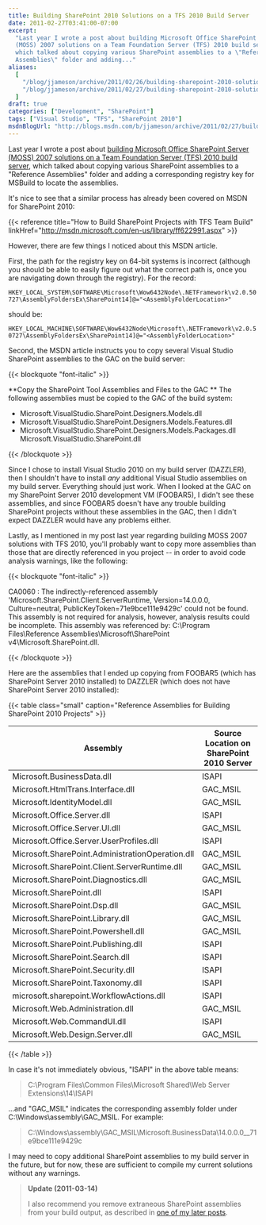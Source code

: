 ```yaml
---
title: Building SharePoint 2010 Solutions on a TFS 2010 Build Server
date: 2011-02-27T03:41:00-07:00
excerpt:
  "Last year I wrote a post about building Microsoft Office SharePoint Server
  (MOSS) 2007 solutions on a Team Foundation Server (TFS) 2010 build server ,
  which talked about copying various SharePoint assemblies to a \"Reference
  Assemblies\" folder and adding..."
aliases:
  [
    "/blog/jjameson/archive/2011/02/26/building-sharepoint-2010-solutions-on-a-tfs-2010-build-server.aspx",
    "/blog/jjameson/archive/2011/02/27/building-sharepoint-2010-solutions-on-a-tfs-2010-build-server.aspx",
  ]
draft: true
categories: ["Development", "SharePoint"]
tags: ["Visual Studio", "TFS", "SharePoint 2010"]
msdnBlogUrl: "http://blogs.msdn.com/b/jjameson/archive/2011/02/27/building-sharepoint-2010-solutions-on-a-tfs-2010-build-server.aspx"
---
```


Last year I wrote a post about
[building Microsoft Office SharePoint Server (MOSS) 2007 solutions on a Team Foundation Server (TFS) 2010 build server](/blog/jjameson/2010/05/05/building-moss-2007-solutions-on-a-tfs-2010-build-server),
which talked about copying various SharePoint assemblies to a "Reference
Assemblies" folder and adding a corresponding registry key for MSBuild to locate
the assemblies.

It's nice to see that a similar process has already been covered on MSDN for
SharePoint 2010:

{{< reference title="How to Build SharePoint Projects with TFS Team Build"
linkHref="http://msdn.microsoft.com/en-us/library/ff622991.aspx" >}}

However, there are few things I noticed about this MSDN article.

First, the path for the registry key on 64-bit systems is incorrect (although
you should be able to easily figure out what the correct path is, once you are
navigating down through the registry). For the record:

`HKEY_LOCAL_SYSTEM\SOFTWARE\Microsoft\Wow6432Node\.NETFramework\v2.0.50727\AssemblyFoldersEx\SharePoint14]@="<AssemblyFolderLocation>"`

should be:

`HKEY_LOCAL_MACHINE\SOFTWARE\Wow6432Node\Microsoft\.NETFramework\v2.0.50727\AssemblyFoldersEx\SharePoint14]@="<AssemblyFolderLocation>"`

Second, the MSDN article instructs you to copy several Visual Studio SharePoint
assemblies to the GAC on the build server:

{{< blockquote "font-italic" >}}

**Copy the SharePoint Tool Assemblies and Files to the GAC
** The following assemblies must be copied to the GAC of the build system:

- Microsoft.VisualStudio.SharePoint.Designers.Models.dll
- Microsoft.VisualStudio.SharePoint.Designers.Models.Features.dll
- Microsoft.VisualStudio.SharePoint.Designers.Models.Packages.dll
  Microsoft.VisualStudio.SharePoint.dll

{{< /blockquote >}}

Since I chose to install Visual Studio 2010 on my build server (DAZZLER), then I
shouldn't have to install *any* additional Visual Studio assemblies on my build
server. Everything should just work. When I looked at the GAC on my SharePoint
Server 2010 development VM (FOOBAR5), I didn't see these assemblies, and since
FOOBAR5 doesn't have any trouble building SharePoint projects without these
assemblies in the GAC, then I didn't expect DAZZLER would have any problems
either.

Lastly, as I mentioned in my post last year regarding building MOSS 2007
solutions with TFS 2010, you'll probably want to copy more assemblies than those
that are directly referenced in you project -- in order to avoid code analysis
warnings, like the following:

{{< blockquote "font-italic" >}}

CA0060 : The indirectly-referenced assembly
'Microsoft.SharePoint.Client.ServerRuntime, Version=14.0.0.0, Culture=neutral,
PublicKeyToken=71e9bce111e9429c' could not be found. This assembly is not
required for analysis, however, analysis results could be incomplete. This
assembly was referenced by: C:\Program Files\Reference
Assemblies\Microsoft\SharePoint v4\Microsoft.SharePoint.dll.

{{< /blockquote >}}

Here are the assemblies that I ended up copying from FOOBAR5 (which has
SharePoint Server 2010 installed) to DAZZLER (which does not have SharePoint
Server 2010 installed):

{{< table class="small"
caption="Reference Assemblies for Building SharePoint 2010 Projects" >}}

| Assembly | Source Location on SharePoint 2010 Server |
| --- | --- |
| Microsoft.BusinessData.dll | ISAPI |
| Microsoft.HtmlTrans.Interface.dll | GAC\_MSIL |
| Microsoft.IdentityModel.dll | GAC\_MSIL |
| Microsoft.Office.Server.dll | ISAPI |
| Microsoft.Office.Server.UI.dll | GAC\_MSIL |
| Microsoft.Office.Server.UserProfiles.dll | ISAPI |
| Microsoft.SharePoint.AdministrationOperation.dll | GAC\_MSIL |
| Microsoft.SharePoint.Client.ServerRuntime.dll | GAC\_MSIL |
| Microsoft.SharePoint.Diagnostics.dll | GAC\_MSIL |
| Microsoft.SharePoint.dll | ISAPI |
| Microsoft.SharePoint.Dsp.dll | GAC\_MSIL |
| Microsoft.SharePoint.Library.dll | GAC\_MSIL |
| Microsoft.SharePoint.Powershell.dll | GAC\_MSIL |
| Microsoft.SharePoint.Publishing.dll | ISAPI |
| Microsoft.SharePoint.Search.dll | ISAPI |
| Microsoft.SharePoint.Security.dll | ISAPI |
| Microsoft.SharePoint.Taxonomy.dll | ISAPI |
| microsoft.sharepoint.WorkflowActions.dll | ISAPI |
| Microsoft.Web.Administration.dll | GAC\_MSIL |
| Microsoft.Web.CommandUI.dll | ISAPI |
| Microsoft.Web.Design.Server.dll | GAC\_MSIL |

{{< /table >}}

In case it's not immediately obvious, "ISAPI" in the above table means:

> C:\Program Files\Common Files\Microsoft Shared\Web Server Extensions\14\ISAPI

...and "GAC\_MSIL" indicates the corresponding assembly folder under
C:\Windows\assembly\GAC\_MSIL. For example:

> C:\Windows\assembly\GAC\_MSIL\Microsoft.BusinessData\14.0.0.0\_\_71e9bce111e9429c

I may need to copy additional SharePoint assemblies to my build server in the
future, but for now, these are sufficient to compile my current solutions
without any warnings.

> **Update (2011-03-14)**
>
> I also recommend you remove extraneous SharePoint assemblies from your build
> output, as described in
> [one of my later posts](/blog/jjameson/2011/03/14/quot-build-bloat-quot-part-2-a-k-a-removing-extraneous-items-from-sharepoint-visual-studio-projects).
